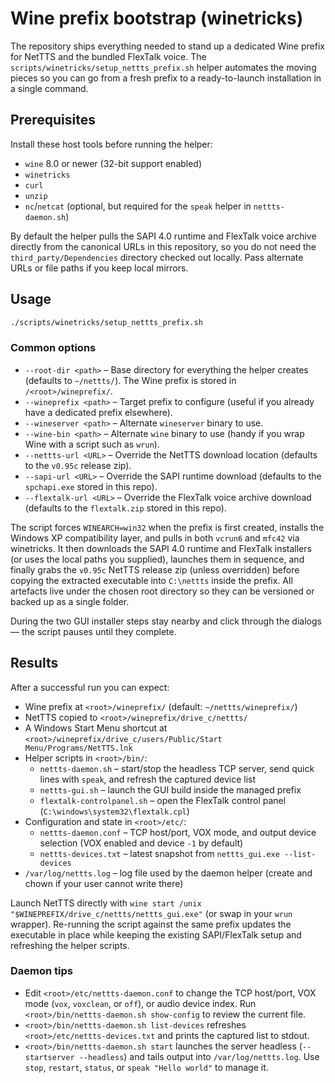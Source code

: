 # Wine prefix bootstrap (winetricks)

The repository ships everything needed to stand up a dedicated Wine prefix for NetTTS and the bundled FlexTalk voice.
The `scripts/winetricks/setup_nettts_prefix.sh` helper automates the moving pieces so you can go from a fresh prefix to a
ready-to-launch installation in a single command.

## Prerequisites

Install these host tools before running the helper:

- `wine` 8.0 or newer (32-bit support enabled)
- `winetricks`
- `curl`
- `unzip`
- `nc`/`netcat` (optional, but required for the `speak` helper in `nettts-daemon.sh`)

By default the helper pulls the SAPI 4.0 runtime and FlexTalk voice archive directly from the canonical URLs in this repository,
so you do not need the `third_party/Dependencies` directory checked out locally. Pass alternate URLs or file paths if you keep
local mirrors.

## Usage

```bash
./scripts/winetricks/setup_nettts_prefix.sh
```

### Common options

- `--root-dir <path>` – Base directory for everything the helper creates (defaults to `~/nettts/`). The Wine prefix is stored in `/<root>/wineprefix/`.
- `--wineprefix <path>` – Target prefix to configure (useful if you already have a dedicated prefix elsewhere).
- `--wineserver <path>` – Alternate `wineserver` binary to use.
- `--wine-bin <path>` – Alternate `wine` binary to use (handy if you wrap Wine with a script such as `wrun`).
- `--nettts-url <URL>` – Override the NetTTS download location (defaults to the `v0.95c` release zip).
- `--sapi-url <URL>` – Override the SAPI runtime download (defaults to the `spchapi.exe` stored in this repo).
- `--flextalk-url <URL>` – Override the FlexTalk voice archive download (defaults to the `flextalk.zip` stored in this repo).

The script forces `WINEARCH=win32` when the prefix is first created, installs the Windows XP compatibility layer, and pulls in
both `vcrun6` and `mfc42` via winetricks. It then downloads the SAPI 4.0 runtime and FlexTalk installers (or uses the local
paths you supplied), launches them in sequence, and finally grabs the `v0.95c` NetTTS release zip (unless overridden) before
copying the extracted executable into `C:\nettts` inside the prefix. All artefacts live under the chosen root directory so they
can be versioned or backed up as a single folder.

During the two GUI installer steps stay nearby and click through the dialogs — the script pauses until they complete.

## Results

After a successful run you can expect:

- Wine prefix at `<root>/wineprefix/` (default: `~/nettts/wineprefix/`)
- NetTTS copied to `<root>/wineprefix/drive_c/nettts/`
- A Windows Start Menu shortcut at `<root>/wineprefix/drive_c/users/Public/Start Menu/Programs/NetTTS.lnk`
- Helper scripts in `<root>/bin/`:
  - `nettts-daemon.sh` – start/stop the headless TCP server, send quick lines with `speak`, and refresh the captured device list
  - `nettts-gui.sh` – launch the GUI build inside the managed prefix
  - `flextalk-controlpanel.sh` – open the FlexTalk control panel (`C:\windows\system32\flextalk.cpl`)
- Configuration and state in `<root>/etc/`:
  - `nettts-daemon.conf` – TCP host/port, VOX mode, and output device selection (VOX enabled and device `-1` by default)
  - `nettts-devices.txt` – latest snapshot from `nettts_gui.exe --list-devices`
- `/var/log/nettts.log` – log file used by the daemon helper (create and chown if your user cannot write there)

Launch NetTTS directly with `wine start /unix "$WINEPREFIX/drive_c/nettts/nettts_gui.exe"` (or swap in your `wrun` wrapper).
Re-running the script against the same prefix updates the executable in place while keeping the existing SAPI/FlexTalk setup and
refreshing the helper scripts.

### Daemon tips

- Edit `<root>/etc/nettts-daemon.conf` to change the TCP host/port, VOX mode (`vox`, `voxclean`, or `off`), or audio device index. Run `<root>/bin/nettts-daemon.sh show-config` to review the current file.
- `<root>/bin/nettts-daemon.sh list-devices` refreshes `<root>/etc/nettts-devices.txt` and prints the captured list to stdout.
- `<root>/bin/nettts-daemon.sh start` launches the server headless (`--startserver --headless`) and tails output into `/var/log/nettts.log`. Use `stop`, `restart`, `status`, or `speak "Hello world"` to manage it.
